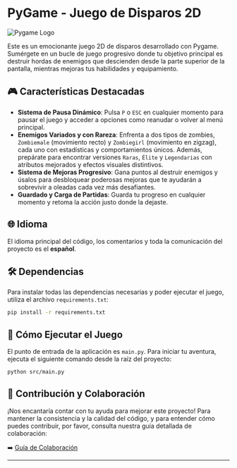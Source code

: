 # PyGame - Juego de Disparos 2D

![Pygame Logo](https://raw.githubusercontent.com/pygame/pygame/main/docs/reST/pygame_logo.rst)

Este es un emocionante juego 2D de disparos desarrollado con Pygame. Sumérgete en un bucle de juego progresivo donde tu objetivo principal es destruir hordas de enemigos que descienden desde la parte superior de la pantalla, mientras mejoras tus habilidades y equipamiento.

## 🎮 Características Destacadas

*   **Sistema de Pausa Dinámico**: Pulsa `P` o `ESC` en cualquier momento para pausar el juego y acceder a opciones como reanudar o volver al menú principal.
*   **Enemigos Variados y con Rareza**: Enfrenta a dos tipos de zombies, `Zombiemale` (movimiento recto) y `Zombiegirl` (movimiento en zigzag), cada uno con estadísticas y comportamientos únicos. Además, prepárate para encontrar versiones `Raras`, `Élite` y `Legendarias` con atributos mejorados y efectos visuales distintivos.
*   **Sistema de Mejoras Progresivo**: Gana puntos al destruir enemigos y úsalos para desbloquear poderosas mejoras que te ayudarán a sobrevivir a oleadas cada vez más desafiantes.
*   **Guardado y Carga de Partidas**: Guarda tu progreso en cualquier momento y retoma la acción justo donde la dejaste.

## 🌐 Idioma

El idioma principal del código, los comentarios y toda la comunicación del proyecto es el **español**.

## 🛠️ Dependencias

Para instalar todas las dependencias necesarias y poder ejecutar el juego, utiliza el archivo `requirements.txt`:

```bash
pip install -r requirements.txt
```

## 🚀 Cómo Ejecutar el Juego

El punto de entrada de la aplicación es `main.py`. Para iniciar tu aventura, ejecuta el siguiente comando desde la raíz del proyecto:

```bash
python src/main.py
```

## 🤝 Contribución y Colaboración

¡Nos encantaría contar con tu ayuda para mejorar este proyecto! Para mantener la consistencia y la calidad del código, y para entender cómo puedes contribuir, por favor, consulta nuestra guía detallada de colaboración:

➡️ [Guía de Colaboración](docs/COLABORACION.md)

---